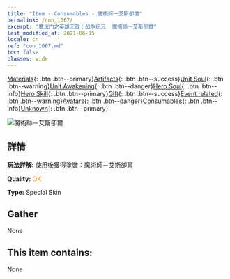 ```yaml
---
title: "Item - Consumables - 魔術師－艾斯卻爾"
permalink: /con_1067/
excerpt: "魔法门之英雄无敌：战争纪元  魔術師－艾斯卻爾"
last_modified_at: 2021-06-15
locale: cn
ref: "con_1067.md"
toc: false
classes: wide
---
```

 [Materials](/ItemsCN/){: .btn .btn--primary}[Artifacts](/ItemsCN/Artifacts/){: .btn .btn--success}[Unit Soul](/ItemsCN/UnitSoul/){: .btn .btn--warning}[Unit Awakening](/ItemsCN/UnitAwakening/){: .btn .btn--danger}[Hero Soul](/ItemsCN/HeroSoul/){: .btn .btn--info}[Hero Skill](/ItemsCN/HeroSkill/){: .btn .btn--primary}[Gift](/ItemsCN/Gift/){: .btn .btn--success}[Event related](/ItemsCN/Events/){: .btn .btn--warning}[Avatars](/ItemsCN/Avatars/){: .btn .btn--danger}[Consumables](/ItemsCN/Consumables/){: .btn .btn--info}[Unknown](/ItemsCN/Unknown/){: .btn .btn--primary}

 ![魔術師－艾斯卻爾](/images/h/h_Astral3.jpg)

## 詳情
 **玩法詳解:** 使用後獲得塗裝：魔術師－艾斯卻爾

 **Quality:** <span style="color: #FF8C00">OK</span>

 **Type:** Special Skin

## Gather

  None

## This item contains:

  None

